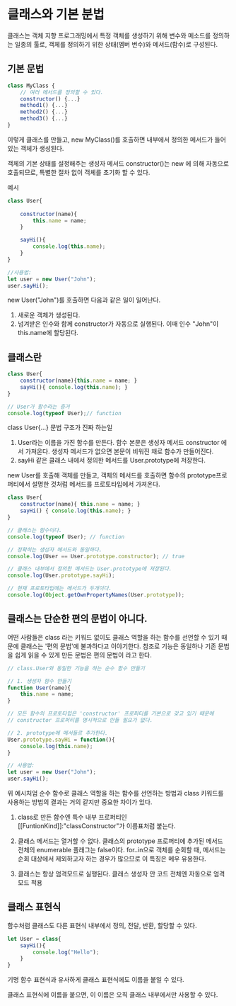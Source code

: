 # 클래스와 기본 분법
클래스는 객체 지향 프로그래밍에서 특정 객체를 생성하기 위해 변수와 메소드를 정의하는 일종의 툴로, 객체를 정의하기 위한 상태(멤버 변수)와 메서드(함수)로 구성된다. 

## 기본 문법
``` jsx
class MyClass {
    // 여러 메서드를 정의할 수 있다. 
    constructor() {...}
    method1() {...}
    method2() {...}
    method3() {...}
}
```

이렇게 클래스를 만들고, new MyClass()를 호출하면 내부에서 정의한 메서드가 들어 있는 객체가 생성된다. 
 
 객체의 기본 상태를 설정해주는 생성자 메서드 constructor()는 new 에 의해 자동으로 호출되므로, 특별한 절차 없이 객체를 초기화 할 수 있다. 

 예시
 ``` jsx
 class User{
     
     constructor(name){
         this.name = name;
     }

     sayHi(){
         console.log(this.name);
     }
 }

 //사용법:
 let user = new User("John");
 user.sayHi();
 ```

 new User("John")를 호출하면 다음과 같은 일이 일어난다. 
 1. 새로운 객체가 생성된다.
 2. 넘겨받은 인수와 함께 constructor가 자동으로 실행된다. 이때 인수 "John"이 this.name에 할당된다. 

## 클래스란 

``` jsx
class User{
    constructor(name){this.name = name; }
    sayHi(){ console.log(this.name); }
}

// User가 함수라는 증거
console.log(typeof User);// function
```

class User{...} 문법 구조가 진짜 하는일 
1. User라는 이름을 가진 함수를 만든다. 함수 본문은 생성자 메서드 constructor 에서 가져온다. 생성자 메서드가 없으면 본문이 비워진 채로 함수가 만들어진다. 
2. sayHi 같은 클래스 내에서 정의한 메서드를 User.prototype에 저장한다. 

new User를 호출해 객체를 만들고, 객체의 메서드를 호출하면 함수의 prototype프로퍼티에서 설명한 것처럼 메서드를 프로토타입에서 가져온다. 


``` jsx
class User{
    constructor(name){ this.name = name; }
    sayHi() { console.log(this.name); }
}

// 클래스는 함수이다. 
console.log(typeof User); // function

// 정확히는 생성자 메서드와 동일하다. 
console.log(User == User.prototype.constructor); // true

// 클래스 내부에서 정의한 메서드는 User.prototype에 저장된다. 
console.log(User.prototype.sayHi);

// 현재 프로토타입에는 메서드가 두개이다. 
console.log(Object.getOwnPropertyNames(User.prototype));
```

## 클래스는 단순한 편의 문법이 아니다. 
어떤 사람들은 class 라는 키워드 없이도 클래스 역할을 하는 함수를 선언할 수 있기 때문에 클래스는 '편의 문법'에 불과하다고 이야기한다. 참조로 기능은 동일하나 기존 문법을 쉽게 읽을 수 있게 만든 문법은 편의 문법이 라고 한다. 

``` jsx
// class.User와 동일한 기능을 하는 순수 함수 만들기 

// 1. 생성자 함수 만들기 
function User(name){
    this.name = name;
}

// 모든 함수의 프로토타입은 'constructor' 프로퍼티를 기본으로 갖고 있기 때문에
// constructor 프로퍼티를 명시적으로 만들 필요가 없다. 

// 2. prototype에 메서들르 추가한다. 
User.prototype.sayHi = function(){
    console.log(this.name);
}

// 사용법:
let user = new User("John");
user.sayHi();
```

위 예시처엄 순수 함수로 클래스 역할을 하는 함수를 선언하는 방법과 class 키워드를 사용하는 방법의 결과는 거의 같지만 중요한 차이가 있다. 

   1. class로 만든 함수엔 특수 내부 프로퍼티인 [[FuntionKind]]:"classConstructor"가 이름표처럼 붙는다. 
   

   2. 클래스 메서드는 열거할 수 없다. 클래스의 prototype 프로퍼티에 추가된 메서드 전체의 enumerable 플래그는 false이다. for..in으로 객체를 순회할 때, 메서드는 순회 대상에서 제외하고자 하는 경우가 많으므로 이 특징은 메우 유용한다. 

   3. 클래스는 항상 엄격모드로 실행된다. 클래스 생성자 안 코드 전체엔 자동으로 엄격모드 적용


## 클래스 표현식

함수처럼 클래스도 다른 표현식 내부에서 정의, 전달, 반환, 할당할 수 있다. 

``` jsx
let User = class{
    sayHi(){
        console.log("Hello");
    }
}
```

기명 함수 표현식과 유사하게 클래스 표현식에도 이름을 붙일 수 있다. 

클래스 표현식에 이름을 붙으면, 이 이름은 오직 클래스 내부에서만 사용할 수 있다. 





